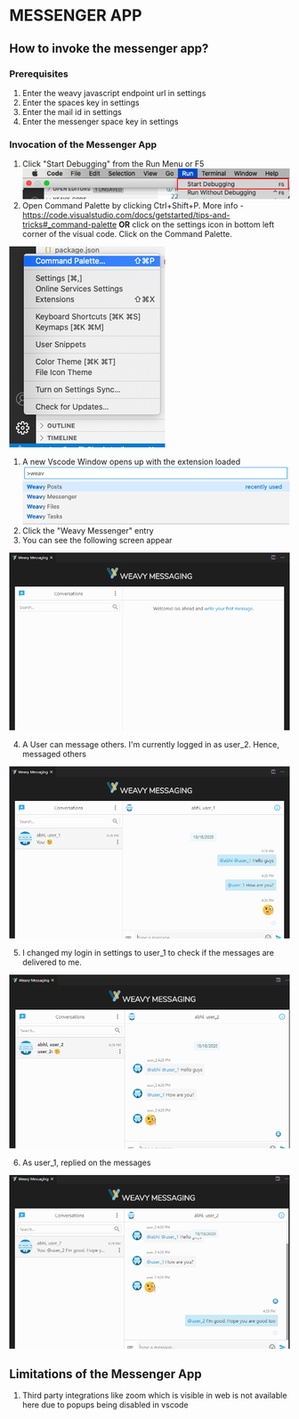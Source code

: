 # MESSENGER APP

## How to invoke the messenger app?

### Prerequisites
1. Enter the weavy javascript endpoint url in settings
1. Enter the spaces key in settings
1. Enter the mail id in settings
1. Enter the messenger space key in settings

### Invocation of the Messenger App

1. Click "Start Debugging" from the Run Menu or F5  
   ![vscode-start-debugging](../images/vscode-debug.png)
1. Open Command Palette by clicking Ctrl+Shift+P. More info - https://code.visualstudio.com/docs/getstarted/tips-and-tricks#_command-palette **OR** click on the settings icon in bottom left corner of the visual code. Click on the Command Palette.

![settings-vscode](../images/vscode-settings.png)

1. A new Vscode Window opens up with the extension loaded
    ![command](../images/commands.png)
1. Click the "Weavy Messenger" entry
1. You can see the following screen appear

![front-look](../images/messenger/messenger-front-look.PNG)

4. A User can message others. I'm currently logged in as user_2. Hence, messaged others

![user-2-message](../images/messenger/user-2-message.PNG)

5. I changed my login in settings to user_1 to check if the messages are delivered to me.

![user-2-message-delivered](../images/messenger/user-2-message-delivered.PNG)

6. As user_1, replied on the messages

![user-1-response](../images/messenger/user-1-response.PNG)


## Limitations of the Messenger App

1. Third party integrations like zoom which is visible in web is not available here due to popups being disabled in vscode